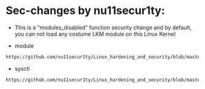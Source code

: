 # Sec-changes by nu11secur1ty:
- This is a "modules_disabled" function security change and by default, you can not load any costume LKM module on this Linux Kernel


- module
```bash
https://github.com/nu11secur1ty/Linux_hardening_and_security/blob/master/Kernel-sec-modules_by_nu11secur1ty/linux-5.3.2/kernel/module.c#L971
```
- sysctl
```bash
https://github.com/nu11secur1ty/Linux_hardening_and_security/blob/master/Kernel-sec-modules_by_nu11secur1ty/linux-5.3.2/kernel/sysctl.c#L714
```
